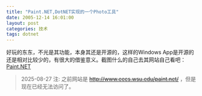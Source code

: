 ```yaml
---
title: "Paint.NET,DotNET实现的一个Photo工具"
date: 2005-12-14 16:01:00
layout: post
categories: 技术
tags: dotnet
---
```


好玩的东东，不光是其功能，本身其还是开源的，这样的Windows App是开源的还是相对比较少的，有很大的借鉴意义。截图什么的自己去其网站自己看吧：[Paint.NET](https://www.getpaint.net/)

> 2025-08-27 注: 之前网站是 ~~http://www.eecs.wsu.edu/paint.net/~~ ，但是现在已经无法访问了。